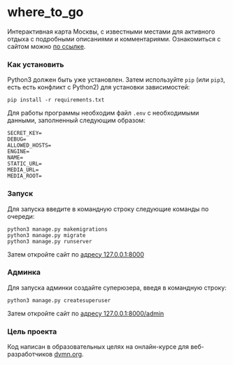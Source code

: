# where_to_go
 
Интерактивная карта Москвы, с известными местами для активного отдыха с подробными описаниями и комментариями. Ознакомиться с сайтом можно [по ссылке](https://yuraml.pythonanywhere.com/).

### Как установить

Python3 должен быть уже установлен. 
Затем используйте `pip` (или `pip3`, есть есть конфликт с Python2) для установки зависимостей:
```
pip install -r requirements.txt
```

Для работы программы необходим файл `.env` с необходимыми данными, заполненный следующим образом:

```
SECRET_KEY=
DEBUG=
ALLOWED_HOSTS=
ENGINE=
NAME=
STATIC_URL=
MEDIA_URL=
MEDIA_ROOT=
```

### Запуск

Для запуска введите в командную строку следующие команды по очереди:

```console
python3 manage.py makemigrations
python3 manage.py migrate
python3 manage.py runserver
```

Затем откройте сайт по [адресу 127.0.0.1:8000](http://127.0.0.1:8000/)


### Админка

Для запуска админки создайте суперюзера, введя в командную строку:

```console
python3 manage.py createsuperuser
```

Затем откройте сайт по [адресу 127.0.0.1:8000/admin](http://127.0.0.1:8000/admin)


### Цель проекта

Код написан в образовательных целях на онлайн-курсе для веб-разработчиков [dvmn.org](https://dvmn.org/).
